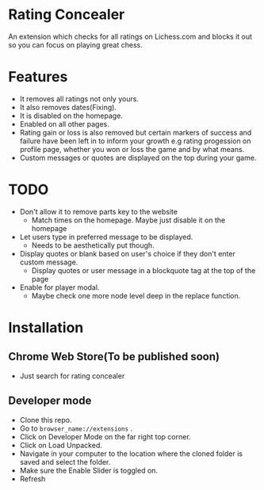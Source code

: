 # Rating Concealer

An extension which checks for all ratings on Lichess.com and blocks it out so you can focus on playing great chess. 

# Features
- It removes all ratings not only yours.
- It also removes dates(Fixing).
- It is disabled on the homepage.
- Enabled on all other pages.
- Rating gain or loss is also removed but certain markers of success and failure have been left in to inform your growth e.g rating progession on profile page, whether you won or loss the game and by what means.
- Custom messages or quotes are displayed on the top during your game.


# TODO
- Don't allow it to remove parts key to the website
    - Match times on the homepage. Maybe just disable it on the homepage
- Let users type in preferred message to be displayed.
    - Needs to be aesthetically put though.
- Display quotes or blank based on user's choice if they don't enter custom message.
    - Display quotes or user message in a blockquote tag at the top of the page
- Enable for player modal.
    - Maybe check one more node level deep in the replace function.

# Installation
## Chrome Web Store(To be published soon)
- Just search for rating concealer

## Developer mode
- Clone this repo.
- Go to ```browser_name://extensions``` .
- Click on Developer Mode on the far right top corner.
- Click on Load Unpacked.
- Navigate in your computer to the location where the cloned folder is saved and select the folder.
- Make sure the Enable Slider is toggled on.
- Refresh